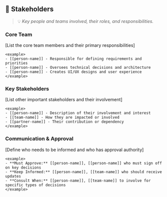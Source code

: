 ## 👥 Stakeholders
> 💡 *Key people and teams involved, their roles, and responsibilities.*

### Core Team

[List the core team members and their primary responsibilities]

```
<example>
- [[person-name]] - Responsible for defining requirements and priorities
- [[person-name]] - Oversees technical decisions and architecture
- [[person-name]] - Creates UI/UX designs and user experience
</example>
```

### Key Stakeholders

[List other important stakeholders and their involvement]

```
<example>
- [[person-name]] - Description of their involvement and interest
- [[team-name]] - How they are impacted or involved
- [[partner-name]] - Their contribution or dependency
</example>
```

### Communication & Approval

[Define who needs to be informed and who has approval authority]

```
<example>
- **Must Approve:** [[person-name]], [[person-name]] who must sign off on key decisions
- **Keep Informed:** [[person-name]], [[team-name]] who should receive updates
- **Consult When:** [[person-name]], [[team-name]] to involve for specific types of decisions
</example>
```
